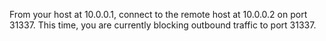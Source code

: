 From your host at 10.0.0.1, connect to the remote host at 10.0.0.2 on port 31337.
This time, you are currently blocking outbound traffic to port 31337.
